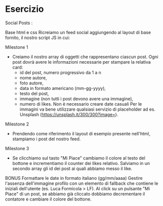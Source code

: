 # Esercizio 

Social Posts :

Base html e css
Ricreiamo un feed social aggiungendo al layout di base fornito, il nostro script JS in cui:

Milestone 1 
- Creiamo il nostro array di oggetti che rappresentano ciascun post.
Ogni post dovrà avere le informazioni necessarie per stampare la relativa card:
   - id del post, numero progressivo da 1 a n
   - nome autore,
   - foto autore,
   - data in formato americano (mm-gg-yyyy),
   - testo del post,
   - immagine (non tutti i post devono avere una immagine),
   - numero di likes.
Non è necessario creare date casuali
Per le immagini va bene utilizzare qualsiasi servizio di placeholder ad es. Unsplash (https://unsplash.it/300/300?image=<id>).

Milestone 2 
- Prendendo come riferimento il layout di esempio presente nell'html, stampiamo i post del nostro feed.

Milestone 3
 - Se clicchiamo sul tasto "Mi Piace" cambiamo il colore al testo del bottone e incrementiamo il counter dei likes relativo.
Salviamo in un secondo array gli id dei post ai quali abbiamo messo il like.

BONUS
 Formattare le date in formato italiano (gg/mm/aaaa)
 Gestire l'assenza dell'immagine profilo con un elemento di fallback che contiene le iniziali dell'utente (es. Luca Formicola > LF).
 Al click su un pulsante "Mi Piace" di un post, se abbiamo già cliccato dobbiamo decrementare il contatore e cambiare il colore del bottone.
